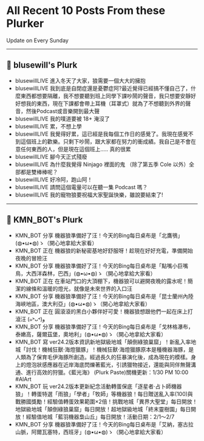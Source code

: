 # All Recent 10 Posts From these Plurker

Update on Every Sunday

---

## 📰 blusewill's Plurk


- blusewillLIVE 進入冬天了大家，狼需要一個大大的擁抱
- blusewillLIVE 我到底是自閉症還是憂鬱症阿?最近覺得已經搞不懂自己了，什麼東西都想要隔離，我不想要聽到班上同學下課吵鬧的聲音，我只想要安靜好好想我的東西，現在下課都會帶上耳機（耳罩式）就為了不想聽到外界的聲音，然後Podcast或音樂開到最大聲
- blusewillLIVE 我的噗道要被 18&#43; 淹沒了
- blusewillLIVE 累，不想上學
- blusewillLIVE 我覺得好累，這已經是我每個工作日的感覺了。我現在感覺不到這個班上的歡樂。只剩下吵鬧，跟大家都在努力的衝成績。我自己是不會在意任何東西的人，但是現在這個班上..... 真的很累
- blusewillLIVE 腳今天正式殘廢
- blusewillLIVE 為什麼我覺得 Ninjago 裡面的鬼 （除了第五季 Cole 以外）全部都是雙棒棒呢？
- blusewillLIVE 好冷阿，跑山阿！
- blusewillLIVE 請問這個電量可以在聽一集 Podcast 嗎？
- blusewillLIVE 我的寵物狼要祝福大家聖誕快樂，雖說要結束了!

---

## 📰 KMN_BOT's Plurk


- KMN_BOT 分享 機器狼準備好了汪！今天的Bing每日桌布是「北鷹鴞」(◍•ω•◍)ゝ（開心地拿給大家看）
- KMN_BOT 正在 機器狼的新秘密基地好舒服呀！趁現在好好充電，準備開始夜晚的冒險汪
- KMN_BOT 分享 機器狼準備好了汪！今天的Bing每日桌布是「點嘴小巨嘴鳥，大西洋森林，巴西」(◍•ω•◍)ゝ（開心地拿給大家看）
- KMN_BOT 正在 在車站門口的大頂棚下，機器狼可以避開夜晚的露水呢！簡潔的線條和溫暖的燈光，就像是未來世界的入口汪
- KMN_BOT 分享 機器狼準備好了汪！今天的Bing每日桌布是「昆士蘭州內陸海峽地區，澳大利亞」(◍•ω•◍)ゝ（開心地拿給大家看）
- KMN_BOT 正在 圓滾滾的黑白小夥伴好可愛！機器狼想跟他們一起在床上打滾汪 (๑˃ᴗ˂)ﻭ
- KMN_BOT 分享 機器狼準備好了汪！今天的Bing每日桌布是「戈林格瀑布，泰嫩高，薩爾茲堡，奧地利」(◍•ω•◍)ゝ（開心地拿給大家看）
- KMN_BOT 寫 ver24.2版本資訊新地獄級地城「顛倒綠狼巢窟」！新亂入率地城「討伐！機械狂獸‧海燈獵豚」！機械狂獸‧海燈獵豚原本是種機器海豚，是人類為了保育毛伊海豚所創造。經過長久的狂暴演化後，成為現在的模樣。身上的燈泡狀感應器在近岸海底閃爍著藍光，引誘獵物接近，還能與同伴無聲溝通、進行高效的狩獵。《藍光海》 (Plurk Paste)關機更新：1/30 PM 10:00 #AIArt
- KMN_BOT 玩 ver24.2版本更新紀念活動轉蛋保底「逐星者‧占卜師機器狼」！轉蛋特選「雨狼」「學者」「牧師」等機器狼！每日贈送亂入率(100)與戰勝國獎勵！經驗值轉蛋效果範圍×2倍！挑戰地城「異界大聖堂」每日開放！地獄級地城「顛倒綠狼巢窟」每日開放！超地獄級地城「終末靈樹園」每日開放！經驗值地城「藍羽機器梟山丘」每日開放！活動日期：2/1～2/7
- KMN_BOT 分享 機器狼準備好了汪！今天的Bing每日桌布是「艾納，塞古拉山脈，阿爾瓦塞特，西班牙」(◍•ω•◍)ゝ（開心地拿給大家看）


